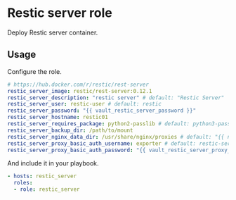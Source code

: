 # Restic server role

Deploy Restic server container.

## Usage

Configure the role.

```yml
# https://hub.docker.com/r/restic/rest-server
restic_server_image: restic/rest-server:0.12.1
restic_server_description: "restic server" # default: "Restic Server"
restic_server_user: restic-user # default: restic
restic_server_password: "{{ vault_restic_server_password }}"
restic_server_hostname: restic01
restic_server_requires_package: python2-passlib # default: python3-passlib
restic_server_backup_dir: /path/to/mount
restic_server_nginx_data_dir: /usr/share/nginx/proxies # default: "{{ nginx_data_dir }}/proxies"
restic_server_proxy_basic_auth_username: exporter # default: restic-server
restic_server_proxy_basic_auth_password: "{{ vault_restic_server_proxy_basic_auth_password }}"
```

And include it in your playbook.

```yml
- hosts: restic_server
  roles:
  - role: restic_server
```
